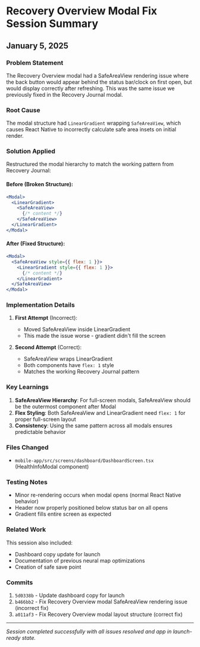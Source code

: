 # Recovery Overview Modal Fix Session Summary
## January 5, 2025

### Problem Statement
The Recovery Overview modal had a SafeAreaView rendering issue where the back button would appear behind the status bar/clock on first open, but would display correctly after refreshing. This was the same issue we previously fixed in the Recovery Journal modal.

### Root Cause
The modal structure had `LinearGradient` wrapping `SafeAreaView`, which causes React Native to incorrectly calculate safe area insets on initial render.

### Solution Applied
Restructured the modal hierarchy to match the working pattern from Recovery Journal:

#### Before (Broken Structure):
```jsx
<Modal>
  <LinearGradient>
    <SafeAreaView>
      {/* content */}
    </SafeAreaView>
  </LinearGradient>
</Modal>
```

#### After (Fixed Structure):
```jsx
<Modal>
  <SafeAreaView style={{ flex: 1 }}>
    <LinearGradient style={{ flex: 1 }}>
      {/* content */}
    </LinearGradient>
  </SafeAreaView>
</Modal>
```

### Implementation Details

1. **First Attempt** (Incorrect):
   - Moved SafeAreaView inside LinearGradient
   - This made the issue worse - gradient didn't fill the screen

2. **Second Attempt** (Correct):
   - SafeAreaView wraps LinearGradient
   - Both components have `flex: 1` style
   - Matches the working Recovery Journal pattern

### Key Learnings

1. **SafeAreaView Hierarchy**: For full-screen modals, SafeAreaView should be the outermost component after Modal
2. **Flex Styling**: Both SafeAreaView and LinearGradient need `flex: 1` for proper full-screen layout
3. **Consistency**: Using the same pattern across all modals ensures predictable behavior

### Files Changed
- `mobile-app/src/screens/dashboard/DashboardScreen.tsx` (HealthInfoModal component)

### Testing Notes
- Minor re-rendering occurs when modal opens (normal React Native behavior)
- Header now properly positioned below status bar on all opens
- Gradient fills entire screen as expected

### Related Work
This session also included:
- Dashboard copy update for launch
- Documentation of previous neural map optimizations
- Creation of safe save point

### Commits
1. `5d0338b` - Update dashboard copy for launch
2. `b466bb2` - Fix Recovery Overview modal SafeAreaView rendering issue (incorrect fix)
3. `a011af3` - Fix Recovery Overview modal layout structure (correct fix)

---
*Session completed successfully with all issues resolved and app in launch-ready state.* 